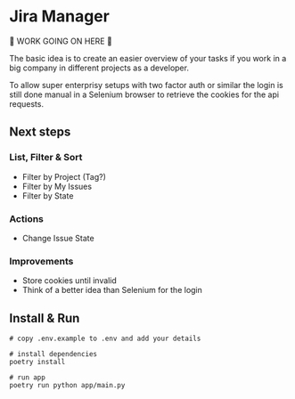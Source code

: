 # Jira Manager

:construction: WORK GOING ON HERE :construction:

The basic idea is to create an easier overview of your tasks if you work in a
big company in different projects as a developer.

To allow super enterprisy setups with two factor auth or similar the login is
still done manual in a Selenium browser to retrieve the cookies for the
api requests.

## Next steps

### List, Filter & Sort

- Filter by Project (Tag?)
- Filter by My Issues
- Filter by State

### Actions

- Change Issue State

### Improvements

- Store cookies until invalid
- Think of a better idea than Selenium for the login

## Install & Run

```
# copy .env.example to .env and add your details

# install dependencies
poetry install

# run app
poetry run python app/main.py
```
